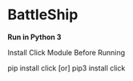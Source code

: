 # BattleShip

**Run in Python 3**

Install Click Module Before Running

pip install click
[or]
pip3 install click